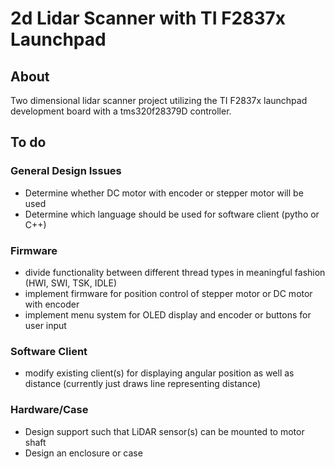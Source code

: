 # 2d Lidar Scanner with TI F2837x Launchpad

## About
Two dimensional lidar scanner project utilizing the TI F2837x launchpad development board with a tms320f28379D controller.

## To do

### General Design Issues
- Determine whether DC motor with encoder or stepper motor will be used
- Determine which language should be used for software client (pytho or C++)

### Firmware
- divide functionality between different thread types in meaningful fashion (HWI, SWI, TSK, IDLE)
- implement firmware for position control of stepper motor or DC motor with encoder
- implement menu system for OLED display and encoder or buttons for user input

### Software Client
- modify existing client(s) for displaying angular position as well as distance (currently just draws line representing distance)

### Hardware/Case
- Design support such that LiDAR sensor(s) can be mounted to motor shaft
- Design an enclosure or case 

